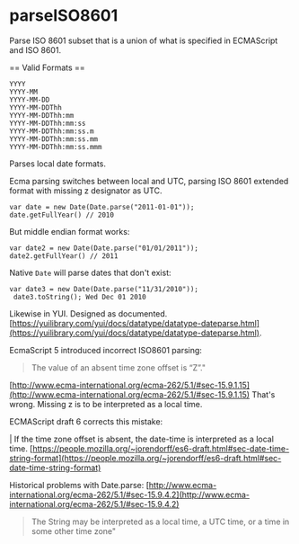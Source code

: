 parseISO8601
============

Parse ISO 8601 subset that is a union of what is specified in ECMAScript and ISO 8601. 


== Valid Formats ==
```
YYYY
YYYY-MM
YYYY-MM-DD
YYYY-MM-DDThh
YYYY-MM-DDThh:mm
YYYY-MM-DDThh:mm:ss
YYYY-MM-DDThh:mm:ss.m
YYYY-MM-DDThh:mm:ss.mm
YYYY-MM-DDThh:mm:ss.mmm
```

Parses local date formats.

Ecma parsing switches between local and UTC, 
parsing ISO 8601 extended format with 
missing z designator as UTC.


```
var date = new Date(Date.parse("2011-01-01"));
date.getFullYear() // 2010
```
But middle endian format works:

```
var date2 = new Date(Date.parse("01/01/2011"));
date2.getFullYear() // 2011
```

Native `Date` will parse dates that don't exist:

```
var date3 = new Date(Date.parse("11/31/2010"));
 date3.toString(); Wed Dec 01 2010
```

Likewise in YUI. Designed as documented. [https://yuilibrary.com/yui/docs/datatype/datatype-dateparse.html](https://yuilibrary.com/yui/docs/datatype/datatype-dateparse.html).
 
EcmaScript 5 introduced incorrect ISO8601 parsing:
> The value of an absent time zone offset is “Z”."

[http://www.ecma-international.org/ecma-262/5.1/#sec-15.9.1.15](http://www.ecma-international.org/ecma-262/5.1/#sec-15.9.1.15) 
That's wrong. Missing z is to be interpreted as a local time.
 


ECMAScript draft 6 corrects this mistake:

| If the time zone offset is absent, the date-time is interpreted as a
local time.
[https://people.mozilla.org/~jorendorff/es6-draft.html#sec-date-time-string-format](https://people.mozilla.org/~jorendorff/es6-draft.html#sec-date-time-string-format)

Historical problems with Date.parse: [http://www.ecma-international.org/ecma-262/5.1/#sec-15.9.4.2](http://www.ecma-international.org/ecma-262/5.1/#sec-15.9.4.2)
>   The String may be interpreted as a local time,
>    a UTC time, or a time in some other time zone"
